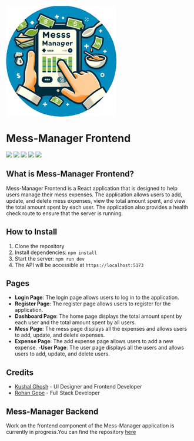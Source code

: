 <img src="./public/favicon.png" height="300px"> 

# Mess-Manager Frontend

<img src="https://img.shields.io/badge/React-61DAFB?style=for-the-badge&logo=react&logoColor=white">
<img src="https://img.shields.io/badge/Tailwind_CSS-38B2AC?style=for-the-badge&logo=tailwind-css&logoColor=white">
<img src="https://img.shields.io/badge/Redux-764ABC?style=for-the-badge&logo=redux&logoColor=white">
<img src="https://img.shields.io/badge/React_Hook_Form-FF6C37?style=for-the-badge&logo=react&logoColor=white">
<img src="https://img.shields.io/badge/Axios-7852B3?style=for-the-badge&logo=axios&logoColor=white">


## What is Mess-Manager Frontend?
Mess-Manager Frontend is a React application that is designed to help users manage their mess expenses. The application allows users to add, update, and delete mess expenses, view the total amount spent, and view the total amount spent by each user. The application also provides a health check route to ensure that the server is running.

## How to Install
1. Clone the repository
2. Install dependencies: `npm install`
3. Start the server: `npm run dev`
4. The API will be accessible at `https://localhost:5173`

## Pages
- **Login Page**: The login page allows users to log in to the application.
- **Register Page**: The register page allows users to register for the application.
- **Dashboard Page**: The home page displays the total amount spent by each user and the total amount spent by all users.
- **Mess Page**: The mess page displays all the expenses and allows users to add, update, and delete expenses.
- **Expense Page**: The add expense page allows users to add a new expense.
-**User Page**: The user page displays all the users and allows users to add, update, and delete users.



## Credits
- [Kushal Ghosh](https://github.com/kushaljgec2025) - UI Designer and Frontend Developer
- [Rohan Gope](https://github.com/Darkrider0007) - Full Stack Developer


## Mess-Manager Backend

Work on the frontend component of the Mess-Manager application is currently in progress.You can find the repository [here](https://github.com/Darkrider0007/mess_manager_backend)


